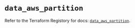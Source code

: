 # `data_aws_partition`

Refer to the Terraform Registory for docs: [`data_aws_partition`](https://registry.terraform.io/providers/hashicorp/aws/5.14.0/docs/data-sources/partition).
